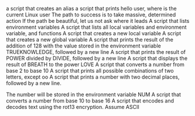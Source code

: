 a script that creates an alias
a script that prints hello user, where is the current Linux user
The path to success is to take massive, determined action
If the path be beautiful, let us not ask where it leads
A script that lists environment variables
A script that lists all local variables and environment variable, and functions
A script that creates a new local variable
A script that creates a new global variable
A script that prints the result of the addition of 128 with the value stored in the environment variable TRUEKNOWLEDGE, followed by a new line
A script that prints the result of POWER divided by DIVIDE, followed by a new line
A script that displays the result of BREATH to the power LOVE
A script that converts a number from base 2 to base 10
A script that prints all possible combinations of two letters, except oo
A script that prints a number with two decimal places, followed by a new line.



The number will be stored in the environment variable NUM
A script that converts a number from base 10 to base 16
A script that encodes and decodes text using the rot13 encryption. Assume ASCII
